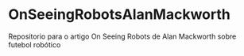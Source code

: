 # OnSeeingRobotsAlanMackworth
Repositorio para o artigo On Seeing Robots de Alan Mackworth sobre futebol robótico
